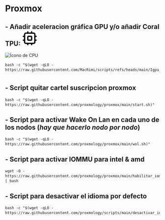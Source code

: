 # Proxmox

## - Añadir aceleracion gráfica GPU y/o añadir Coral TPU: <img src="https://raw.githubusercontent.com/lucide-icons/lucide/master/icons/cpu.svg" alt="Ícono de CPU" width="50" height="50">

![Ícono de CPU](https://cdn-icons-png.flaticon.com/512/1995/1995574.png)



```
bash -c "$(wget -qLO - https://raw.githubusercontent.com/MacRimi/scripts/refs/heads/main/Igpu_and_coral.sh)"
```

#


## - **Script quitar cartel suscripcion proxmox**

```
bash -c "$(wget -qLO - https://raw.githubusercontent.com/proxmology/proxmox/main/start.sh)"
```

## - **Script para activar Wake On Lan en cada uno de los nodos (*hay que hacerlo nodo por nodo*)**

```
bash -c "$(wget -qLO - https://raw.githubusercontent.com/proxmology/proxmox/main/wol.sh)"

```

## - **Script para activar IOMMU para intel & amd**

```
wget -O - https://raw.githubusercontent.com/proxmology/proxmox/main/habilitar_iommu.sh | bash

```
## - **Script para desactivar el idioma por defecto**

```
bash -c "$(wget -qLO - https://raw.githubusercontent.com/proxmology/scripts/main/desactivar_idioma_defecto.sh)"

```
